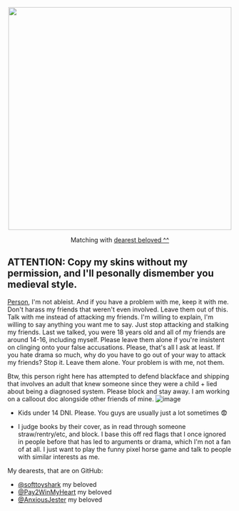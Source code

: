 
<p align="center">
    <img width="500" src=https://github.com/user-attachments/assets/65326ff7-cea1-40f1-96d6-ea9dff10c56a
</p>
    
<p align="center">
    Matching with <a href="https://github.com/softtoyshark"> dearest beloved ^^</a>
</p>




## ATTENTION: Copy my skins without my permission, and I'll pesonally dismember you medieval style.




 [Person](https://www.patreon.com/user/about?u=103974018), I'm not ableist. And if you have a problem with me, keep it with me. Don't harass my friends that weren't even involved. Leave them out of this. Talk with me instead of attacking my friends. I'm willing to explain, I'm willing to say anything you want me to say. Just stop attacking and stalking my friends. Last we talked, you were 18 years old and all of my friends are around 14-16, including myself. Please leave them alone if you're insistent on clinging onto your false accusations. Please, that's all I ask at least. If you hate drama so much, why do you have to go out of your way to attack my friends? Stop it. Leave them alone. Your problem is with me, not them. 

 Btw, this person right here has attempted to defend blackface and shipping that involves an adult that knew someone since they were a child + lied about being a diagnosed system. Please block and stay away. I am working on a calloout doc alongside other friends of mine.
 ![image](https://github.com/user-attachments/assets/9dd59fb4-5d52-4cb4-9fc5-72a41eb7ceb9)

 


- Kids under 14 DNI. Please. You guys are usually just a lot sometimes 😨

- I judge books by their cover, as in read through someone straw/rentry/etc, and block. I base this off red flags that I once ignored in people before that has led to arguments or drama, which I'm not a fan of at all. I just want to play the funny pixel horse game and talk to people with similar interests as me.


My dearests, that are on GitHub:
- [@softtoyshark](https://github.com/softtoyshark) my beloved
- [@Pay2WinMyHeart](https://github.com/RBYI-DNC-NoINSPO-please) my beloved
- [@AnxiousJester](https://github.com/AnxiousJester) my beloved



